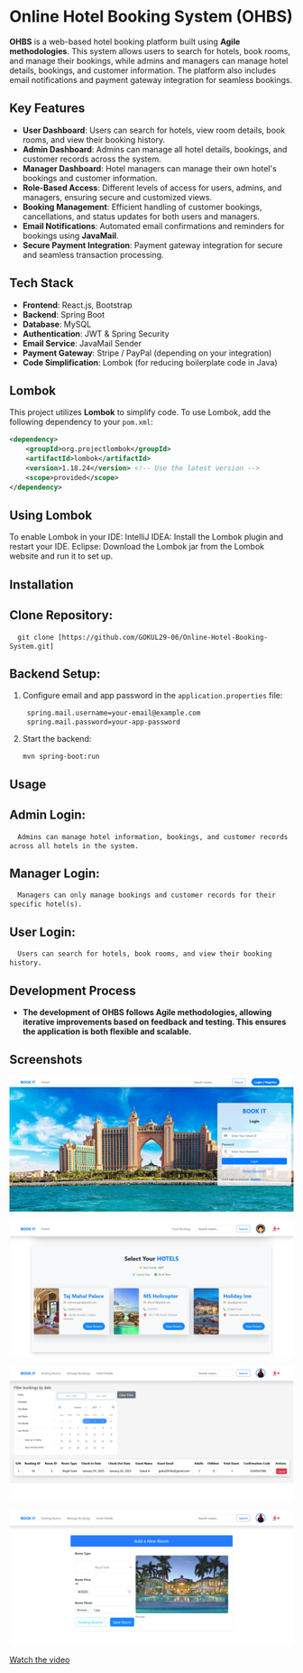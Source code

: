 # Online Hotel Booking System (OHBS)

**OHBS** is a web-based hotel booking platform built using **Agile methodologies**. This system allows users to search for hotels, book rooms, and manage their bookings, while admins and managers can manage hotel details, bookings, and customer information. The platform also includes email notifications and payment gateway integration for seamless bookings.


## Key Features

- **User Dashboard**: Users can search for hotels, view room details, book rooms, and view their booking history.
- **Admin Dashboard**: Admins can manage all hotel details, bookings, and customer records across the system.
- **Manager Dashboard**: Hotel managers can manage their own hotel's bookings and customer information.
- **Role-Based Access**: Different levels of access for users, admins, and managers, ensuring secure and customized views.
- **Booking Management**: Efficient handling of customer bookings, cancellations, and status updates for both users and managers.
- **Email Notifications**: Automated email confirmations and reminders for bookings using **JavaMail**.
- **Secure Payment Integration**: Payment gateway integration for secure and seamless transaction processing.

## Tech Stack

- **Frontend**: React.js, Bootstrap
- **Backend**: Spring Boot
- **Database**: MySQL
- **Authentication**: JWT & Spring Security
- **Email Service**: JavaMail Sender
- **Payment Gateway**: Stripe / PayPal (depending on your integration)
- **Code Simplification**: Lombok (for reducing boilerplate code in Java)

## Lombok

This project utilizes **Lombok** to simplify code. To use Lombok, add the following dependency to your `pom.xml`:

```xml
<dependency>
    <groupId>org.projectlombok</groupId>
    <artifactId>lombok</artifactId>
    <version>1.18.24</version> <!-- Use the latest version -->
    <scope>provided</scope>
</dependency>
```
## Using Lombok

To enable Lombok in your IDE:
    IntelliJ IDEA: Install the Lombok plugin and restart your IDE.
    Eclipse: Download the Lombok jar from the Lombok website and run it to set up.
  
## Installation
## Clone Repository:

      git clone [https://github.com/GOKUL29-06/Online-Hotel-Booking-System.git]
    

## Backend Setup:

1. Configure email and app password in the `application.properties` file:
  
        spring.mail.username=your-email@example.com
        spring.mail.password=your-app-password

2. Start the backend:
                
       mvn spring-boot:run


## Usage

## Admin Login:
      Admins can manage hotel information, bookings, and customer records across all hotels in the system.
## Manager Login:
      Managers can only manage bookings and customer records for their specific hotel(s).
## User Login: 
      Users can search for hotels, book rooms, and view their booking history.

## Development Process

- **The development of OHBS follows Agile methodologies, allowing iterative improvements based on feedback and testing. This ensures the application is both flexible and scalable.**

## Screenshots
![Login](https://github.com/GOKUL29-06/Online-Hotel-Booking-System/raw/65ec9bc2034d825b1f02bbcd8dcb50c9852290fe/Screenshots/1.png)

![Login](https://github.com/GOKUL29-06/Online-Hotel-Booking-System/raw/65ec9bc2034d825b1f02bbcd8dcb50c9852290fe/Screenshots/2.png)

![Login](https://github.com/GOKUL29-06/Online-Hotel-Booking-System/raw/65ec9bc2034d825b1f02bbcd8dcb50c9852290fe/Screenshots/3.png)

![Login](https://github.com/GOKUL29-06/Online-Hotel-Booking-System/raw/65ec9bc2034d825b1f02bbcd8dcb50c9852290fe/Screenshots/4.png)

[Watch the video](https://github.com/GOKUL29-06/Online-Hotel-Booking-System/blob/654f09a497815db9f9349c15bbad6d3d5e9227e2/Screenshots/5.mp4)



